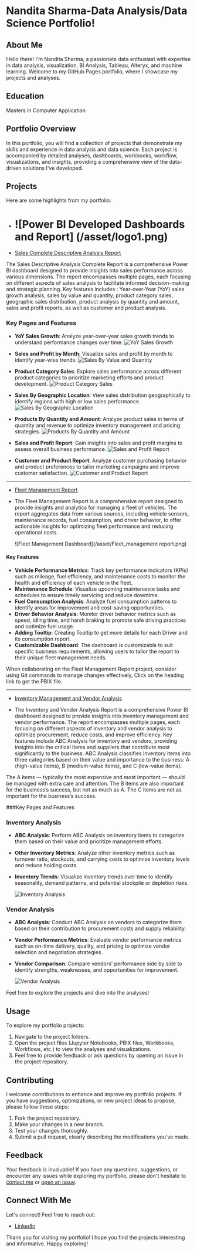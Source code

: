 # Nandita Sharma-Data Analysis/Data Science Portfolio!

## About Me

Hello there! I'm Nandita Sharma, a passionate data enthusiast with expertise in data analysis, visualization, BI Analysis, Tableau, Alteryx, and machine learning. Welcome to my GitHub Pages portfolio, where I showcase my projects and analyses.

## Education
Masters in Computer Application

## Portfolio Overview

In this portfolio, you will find a collection of projects that demonstrate my skills and experience in data analysis and data science. Each project is accompanied by detailed analyses, dashboards, workbooks, workflow, visualizations, and insights, providing a comprehensive view of the data-driven solutions I've developed.

## Projects

Here are some highlights from my portfolio:

- # ![Power BI Developed Dashboards and Report]    (/asset/logo1.png)


- [Sales Complete Descriptive Analysis Report](https://github.com/nandita2000/Power-Bi-Dashboards/blob/4b1371de20d0f742bb54998a1e7c2055198281d9/sales_complete_descriptive_analysis_report.pbix)

The Sales Descriptive Analysis Complete Report is a comprehensive Power BI dashboard designed to provide insights into sales performance across various dimensions. The report encompasses multiple pages, each focusing on different aspects of sales analysis to facilitate informed decision-making and strategic planning. 
Key features includes : Year-over-Year (YoY) sales growth analysis, sales by value and quantity, product category sales, geographic sales distribution, product analysis by quantity and amount, sales and profit reports, as well as customer and product analysis.

### Key Pages and Features

- **YoY Sales Growth**: Analyze year-over-year sales growth trends to understand performance changes over time.
      ![YoY Sales Growth](/asset/sales_report1.png)
  
- **Sales and Profit by Month**: Visualize sales and profit by month to identify year-wise trends.
      ![Sales By Value and Quantity](/asset/Sreport2.png)
  
- **Product Category Sales**: Explore sales performance across different product categories to prioritize marketing efforts and product development.
      ![Product Category Sales](/asset/Sreport4.png)
  
- **Sales By Geographic Location**: View sales distribution geographically to identify regions with high or low sales performance.
      ![Sales By Geographic Location](/asset/Sreport5.png)
  
- **Products By Quantity and Amount**: Analyze product sales in terms of quantity and revenue to optimize inventory management and pricing strategies.
      ![Products By Quantity and Amount](/asset/Sreport6.png)
  
- **Sales and Profit Report**: Gain insights into sales and profit margins to assess overall business performance.
     ![Sales and Profit Report](/asset/Sreport7.png)
  
- **Customer and Product Report**: Analyze customer purchasing behavior and product preferences to tailor marketing campaigns and improve customer satisfaction.
     ![Customer and Product Report](/asset/Sreport8.png)
______________________________________________________________________________________________________________________________________________________________________________________________________________________________________________________________________________________________________________________________________________________


- [Fleet Management Report](https://github.com/nandita2000/Power-Bi-Dashboards/blob/4b1371de20d0f742bb54998a1e7c2055198281d9/fleet_management_report.pbix)

- The Fleet Management Report is a comprehensive report designed to provide insights and analytics for managing a fleet of vehicles. The report aggregates data from various sources, including vehicle sensors, maintenance records, fuel consumption, and driver behavior, to offer actionable insights for optimizing fleet performance and reducing operational costs.

    ![Fleet Management Dashboard](/asset/Fleet_management report.png)

#### **Key Features**

- **Vehicle Performance Metrics**: Track key performance indicators (KPIs) such as mileage, fuel efficiency, and maintenance costs to monitor the health and efficiency of each vehicle in the fleet.
- **Maintenance Schedule**: Visualize upcoming maintenance tasks and schedules to ensure timely servicing and reduce downtime.
- **Fuel Consumption Analysis**: Analyze fuel consumption patterns to identify areas for improvement and cost-saving opportunities.
- **Driver Behavior Analysis**: Monitor driver behavior metrics such as speed, idling time, and harsh braking to promote safe driving practices and optimize fuel usage.
- **Adding Tooltip**: Creating Tooltip to get more details for each Driver and its consumption report.
- **Customizable Dashboard**: The dashboard is customizable to suit specific business requirements, allowing users to tailor the report to their unique fleet management needs.

When collaborating on the Fleet Management Report project, consider using Git commands to manage changes effectively, Click on the heading link to get the PBIX file.


______________________________________________________________________________________________________________________________________________________________________________________________________________________________________________________________________________________________________________________________________________________


- [Inventory Management and Vendor Analysis](https://github.com/nandita2000/Power-Bi-Dashboards/blob/4b1371de20d0f742bb54998a1e7c2055198281d9/inventory_analysis_report.pbix)
  
-  The Inventory and Vendor Analysis Report is a comprehensive Power BI dashboard designed to provide insights into inventory management and vendor performance. The report encompasses multiple pages, each focusing on different aspects of inventory and vendor analysis to optimize procurement, reduce costs, and improve efficiency.
 Key features include ABC Analysis for inventory and vendors, providing insights into the critical items and suppliers that contribute most significantly to the business.
ABC Analysis classifies inventory items into three categories based on their value and importance to the business: A (high-value items), B (medium-value items), and C (low-value items).

The A items — typically the most expensive and most important — should be managed with extra care and attention. The B items are also important for the business’s success, but not as much as A. The C items are not as important for the business’s success.

###Key Pages and Features

### Inventory Analysis
- **ABC Analysis**: Perform ABC Analysis on inventory items to categorize them based on their value and prioritize management efforts.
- **Other Inventory Metrics**: Analyze other inventory metrics such as turnover ratio, stockouts, and carrying costs to optimize inventory levels and reduce holding costs.
- **Inventory Trends**: Visualize inventory trends over time to identify seasonality, demand patterns, and potential stockpile or depletion risks.
   
    ![Inventory Analysis](/asset/inventory1.png)

### Vendor Analysis
- **ABC Analysis**: Conduct ABC Analysis on vendors to categorize them based on their contribution to procurement costs and supply reliability.
- **Vendor Performance Metrics**: Evaluate vendor performance metrics such as on-time delivery, quality, and pricing to optimize vendor selection and negotiation strategies.
- **Vendor Comparison**: Compare vendors' performance side by side to identify strengths, weaknesses, and opportunities for improvement.

   ![Vendor Analysis](/asset/inven2.png)

  
Feel free to explore the projects and dive into the analyses!

## Usage

To explore my portfolio projects:

1. Navigate to the project folders.
2. Open the project files (Jupyter Notebooks, PBIX files, Workbooks, Workflows, etc.) to view the analyses and visualizations.
3. Feel free to provide feedback or ask questions by opening an issue in the project repository.

## Contributing

I welcome contributions to enhance and improve my portfolio projects. If you have suggestions, optimizations, or new project ideas to propose, please follow these steps:

1. Fork the project repository.
2. Make your changes in a new branch.
3. Test your changes thoroughly.
4. Submit a pull request, clearly describing the modifications you've made.

## Feedback

Your feedback is invaluable! If you have any questions, suggestions, or encounter any issues while exploring my portfolio, please don't hesitate to [contact me](nanditasharma182@gmail.com) or [open an issue](https://github.com/your-nandita2000/nandita-sharma-portfolio/issues).


## Connect With Me

Let's connect! Feel free to reach out:

- [LinkedIn](https://www.linkedin.com/in/nandita-sharma-2000/)


Thank you for visiting my portfolio! I hope you find the projects interesting and informative. Happy exploring!
